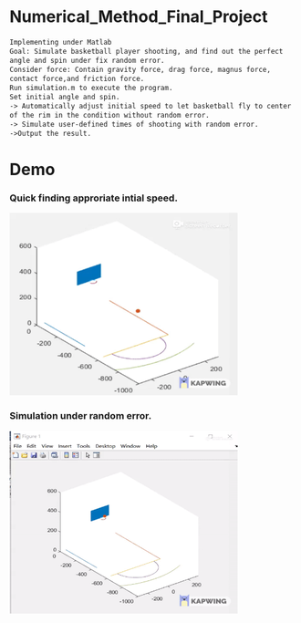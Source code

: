 # Numerical_Method_Final_Project
```
Implementing under Matlab
Goal: Simulate basketball player shooting, and find out the perfect angle and spin under fix random error.
Consider force: Contain gravity force, drag force, magnus force, contact force,and friction force.
Run simulation.m to execute the program.
Set initial angle and spin.
-> Automatically adjust initial speed to let basketball fly to center of the rim in the condition without random error.
-> Simulate user-defined times of shooting with random error.
->Output the result.
```
# Demo
### Quick finding approriate intial speed.
<img src="https://github.com/jasoonn/Numerical_Method_Final_Project/blob/master/image/quick_finding.gif" width="400" height="320">

### Simulation under random error.
<img src="https://github.com/jasoonn/Numerical_Method_Final_Project/blob/master/image/simulation.gif" width="400" height="320">
